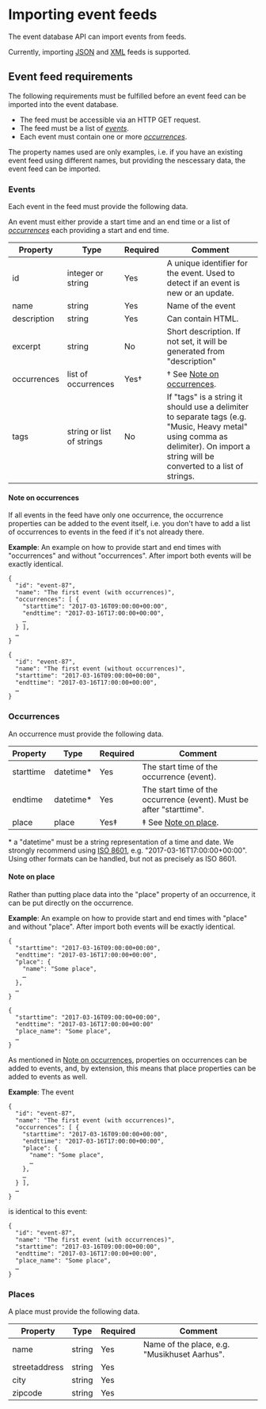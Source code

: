 Importing event feeds
=====================

The event database API can import events from feeds.

Currently, importing [JSON](https://en.wikipedia.org/wiki/JSON) and [XML](https://en.wikipedia.org/wiki/XML) feeds is supported.

## Event feed requirements

The following requirements must be fulfilled before an event feed can be imported into the event database.

* The feed must be accessible via an HTTP GET request.
* The feed must be a list of [*events*](#events).
* Each event must contain one or more [*occurrences*](#occurrences).

The property names used are only examples, i.e. if you have an existing event feed using
different names, but providing the nescessary data, the event feed can be imported.

### Events

Each event in the feed must provide the following data.

An event must either provide a start time and an end time or a list of [*occurrences*](#occurrences) each providing a start and end time.

| Property    | Type                      | Required | Comment |
|-------------|---------------------------|----------|---------|
| id          | integer or string         | Yes      | A unique identifier for the event. Used to detect if an event is new or an update. |
| name        | string                    | Yes      | Name of the event |
| description | string                    | Yes      | Can contain HTML. |
| excerpt     | string                    | No       | Short description. If not set, it will be generated from "description" |
| occurrences | list of occurrences       | Yes†     | † See [Note on occurrences](#note-on-occurrences). |
| tags        | string or list of strings | No       | If "tags" is a string it should use a delimiter to separate tags (e.g. "Music, Heavy metal" using comma as delimiter). On import a string will be converted to a list of strings. |

#### Note on occurrences

If all events in the feed have only one occurrence, the occurrence properties can be added to the event itself, i.e. you don't have to add a list of occurrences to events in the feed if it's not already there.

**Example**: An example on how to provide start and end times with "occurrences" and without "occurrences". After import both events will be exactly identical.

```
{
  "id": "event-87",
  "name": "The first event (with occurrences)",
  "occurrences": [ {
    "starttime": "2017-03-16T09:00:00+00:00",
    "endttime": "2017-03-16T17:00:00+00:00",
    …
  } ],
  …
}
```

```
{
  "id": "event-87",
  "name": "The first event (without occurrences)",
  "starttime": "2017-03-16T09:00:00+00:00",
  "endttime": "2017-03-16T17:00:00+00:00",
  …
}
```

### Occurrences

An occurrence must provide the following data.

| Property    | Type       | Required | Comment |
|-------------|------------|----------|---------|
| starttime   | datetime\* | Yes      | The start time of the occurrence (event). |
| endtime     | datetime\* | Yes      | The start time of the occurrence (event). Must be after "starttime". |
| place       | place      | Yes‡     | ‡ See [Note on place](#note-on-place). |

\* a "datetime" must be a string representation of a time and date. We strongly recommend using [ISO 8601](https://en.wikipedia.org/wiki/ISO_8601), e.g. "2017-03-16T17:00:00+00:00". Using other formats can be handled, but not as precisely as ISO 8601.

#### Note on place

Rather than putting place data into the "place" property of an occurrence, it can be put directly on the occurrence.

**Example**: An example on how to provide start and end times with "place" and without "place". After import both events will be exactly identical.

```
{
  "starttime": "2017-03-16T09:00:00+00:00",
  "endttime": "2017-03-16T17:00:00+00:00",
  "place": {
    "name": "Some place",
    …
  },
  …
}
```

```
{
  "starttime": "2017-03-16T09:00:00+00:00",
  "endttime": "2017-03-16T17:00:00+00:00"
  "place_name": "Some place",
  …
}
```

As mentioned in [Note on occurrences](#note-on-occurrences), properties on occurrences can be added to events, and, by extension, this means that place properties can be added to events as well.

**Example**: The event

```
{
  "id": "event-87",
  "name": "The first event (with occurrences)",
  "occurrences": [ {
    "starttime": "2017-03-16T09:00:00+00:00",
    "endttime": "2017-03-16T17:00:00+00:00",
    "place": {
      "name": "Some place",
      …
    },
    …
  } ],
  …
}
```

is identical to this event:

```
{
  "id": "event-87",
  "name": "The first event (with occurrences)",
  "starttime": "2017-03-16T09:00:00+00:00",
  "endttime": "2017-03-16T17:00:00+00:00",
  "place_name": "Some place",
  …
}
```


### Places

A place must provide the following data.

| Property      | Type   | Required | Comment |
|---------------|--------|----------|---------|
| name          | string | Yes      | Name of the place, e.g. "Musikhuset Aarhus". |
| streetaddress | string | Yes      | |
| city          | string | Yes      | |
| zipcode       | string | Yes      | |
